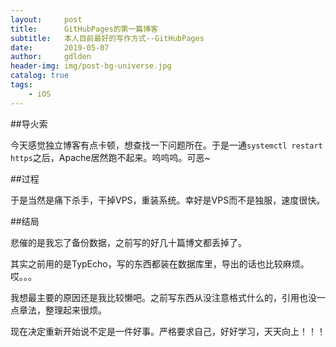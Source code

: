 ```yaml
---
layout:     post
title:      GitHubPages的第一篇博客
subtitle:   本人目前最好的写作方式--GitHubPages
date:       2019-05-07
author:     gdlden
header-img: img/post-bg-universe.jpg
catalog: true
tags:
    - iOS
---
```


##导火索

今天感觉独立博客有点卡顿，想查找一下问题所在。于是一通`systemctl restart https`之后，Apache居然跑不起来。呜呜呜。可恶~

##过程

于是当然是痛下杀手，干掉VPS，重装系统。幸好是VPS而不是独服，速度很快。

##结局

悲催的是我忘了备份数据，之前写的好几十篇博文都丢掉了。

其实之前用的是TypEcho，写的东西都装在数据库里，导出的话也比较麻烦。哎。。。

我想最主要的原因还是我比较懒吧。之前写东西从没注意格式什么的，引用也没一点章法，整理起来很烦。

现在决定重新开始说不定是一件好事。严格要求自己，好好学习，天天向上！！！